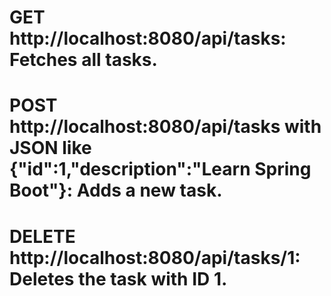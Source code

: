 # GET http://localhost:8080/api/tasks: Fetches all tasks.
# POST http://localhost:8080/api/tasks with JSON like {"id":1,"description":"Learn Spring Boot"}: Adds a new task.
# DELETE http://localhost:8080/api/tasks/1: Deletes the task with ID 1.
